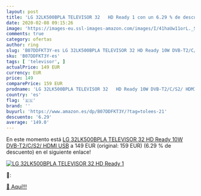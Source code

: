 ```yaml
---
layout: post
title: 'LG 32LK500BPLA TELEVISOR 32   HD Ready 1 con un 6.29 % de descuento'
date: 2020-02-08 09:15:26
image: 'https://images-eu.ssl-images-amazon.com/images/I/41haUw11orL._SL400_.jpg'
comments: true
category: ofertas
author: ring
slug: 'B07DDFKT3Y-es LG 32LK500BPLA TELEVISOR 32 HD Ready 10W DVB-T2/C/S2/ HDMI...'
sku: 'B07DDFKT3Y-es'
tags: [ 'televisor', ]
actualPrice: 149 EUR
currency: EUR
price: 149
comparePrice: 159 EUR
prodname: 'LG 32LK500BPLA TELEVISOR 32   HD Ready 10W DVB-T2/C/S2/ HDMI USB'
country: 'es'
flag: '🇪🇸'
brand: ''
buyurl: 'https://www.amazon.es/dp/B07DDFKT3Y/?tag=tolees-21'
descuento: '6.29'
average: '149.0'
---
```


En este momento está [LG 32LK500BPLA TELEVISOR 32   HD Ready 10W DVB-T2/C/S2/ HDMI USB](https://www.amazon.es/dp/B07DDFKT3Y/?tag=tolees-21) a 149 EUR (original: 159 EUR) (6.29 %  de descuento) en el siguiente enlace!

[![LG 32LK500BPLA TELEVISOR 32   HD Ready 1](https://images-eu.ssl-images-amazon.com/images/I/41haUw11orL._SL400_.jpg)](https://www.amazon.es/dp/B07DDFKT3Y/?tag=tolees-21)

🔎:


[🛒 Aquí!!!](https://www.amazon.es/dp/B07DDFKT3Y/?tag=tolees-21)
